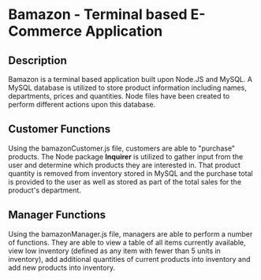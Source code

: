 # Bamazon - Terminal based E-Commerce Application

## Description

Bamazon is a terminal based application built upon Node.JS and MySQL.  A MySQL database is utilized to store product information including names, departments, prices and quantities.  Node files have been created to perform different actions upon this database.

## Customer Functions

Using the bamazonCustomer.js file, customers are able to "purchase" products.  The Node package **Inquirer** is utilized to gather input from the user and determine which products they are interested in.  That product quantity is removed from inventory stored in MySQL and the purchase total is provided to the user as well as stored as part of the total sales for the product's department.

## Manager Functions

Using the bamazonManager.js file, managers are able to perform a number of functions.  They are able to view a table of all items currently available, view low inventory (defined as any item with fewer than 5 units in inventory), add additional quantities of current products into inventory and add new products into inventory.
